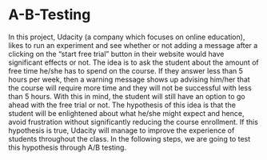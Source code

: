 # A-B-Testing
In this project, Udacity (a company which focuses on online education), likes to run an experiment and see whether or not adding a message after a clicking on the “start free trial” button in their website would have significant effects or not. The idea is to ask the student about the amount of free time he/she has to spend on the course. If they answer less than 5 hours per week, then a warning message shows up advising him/her that the course will require more time and they will not be successful with less than 5 hours. With this in mind, the student will still have an option to go ahead with the free trial or not. The hypothesis of this idea is that the student will be enlightened about what he/she might expect and hence, avoid frustration without significantly reducing the course enrollment. If this hypothesis is true, Udacity will manage to improve the experience of students throughout the class. In the following steps, we are going to test this hypothesis through A/B testing.
